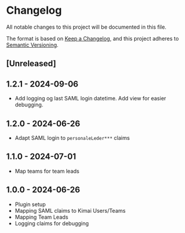 # Changelog

All notable changes to this project will be documented in this file.

The format is based on [Keep a Changelog](https://keepachangelog.com/en/1.1.0/),
and this project adheres to [Semantic Versioning](https://semver.org/spec/v2.0.0.html).

## [Unreleased]

## 1.2.1 - 2024-09-06

- Add logging og last SAML login datetime. Add view for easier debugging.

## 1.2.0 - 2024-06-26

- Adapt SAML login to `personaleLeder***` claims

## 1.1.0 - 2024-07-01

- Map teams for team leads

## 1.0.0 - 2024-06-26

- Plugin setup
- Mapping SAML claims to Kimai Users/Teams
- Mapping Team Leads
- Logging claims for debugging
